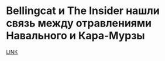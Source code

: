 # Bellingcat и The Insider нашли связь между отравлениями Навального и Кара-Мурзы



[LINK](https://varlamov.ru/4188574.html)